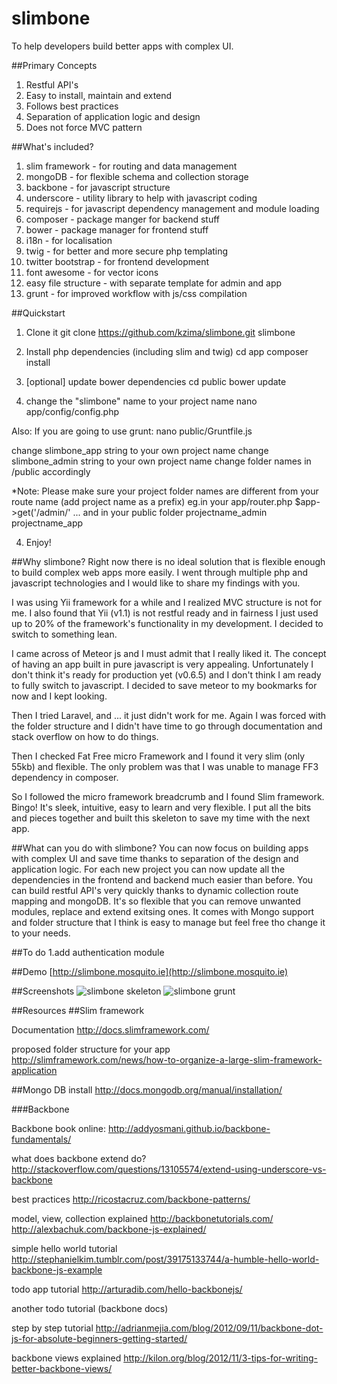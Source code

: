 slimbone
========

To help developers build better apps with complex UI.

##Primary Concepts
1. Restful API's
2. Easy to install, maintain and extend
3. Follows best practices
4. Separation of application logic and design
5. Does not force MVC pattern

##What's included?
1. slim framework - for routing and data management
2. mongoDB - for flexible schema and collection storage 
3. backbone - for javascript structure 
4. underscore - utility library to help with javascript coding
5. requirejs - for javascript dependency management and module loading
6. composer - package manger for backend stuff
7. bower - package manager for frontend stuff
8. i18n - for localisation
9. twig - for better and more secure php templating
10. twitter bootstrap - for frontend development
11. font awesome - for vector icons
12. easy file structure - with separate template for admin and app
13. grunt - for improved workflow with js/css compilation

##Quickstart
1. Clone it
git clone https://github.com/kzima/slimbone.git slimbone

2. Install php dependencies (including slim and twig)
cd app
composer install

3. [optional] update bower dependencies
cd public
bower update

4. change the "slimbone" name to your project name
nano app/config/config.php

Also: If you are going to use grunt:
nano public/Gruntfile.js

change slimbone_app string to your own project name
change slimbone_admin string to your own project name
change folder names in /public accordingly

*Note: Please make sure your project folder names are different from your route name (add project name as a prefix)
eg.in your app/router.php 
$app->get('/admin/' ...
and in your public folder
projectname_admin
projectname_app

4. Enjoy!

##Why slimbone?
Right now there is no ideal solution that is flexible enough to build complex web apps more easily.
I went through multiple php and javascript technologies and I would like to share my findings with you.

I was using Yii framework for a while and I realized MVC structure is not for me.
I also found that Yii (v1.1) is not restful ready and in fairness I just used up to 20% of the framework's functionality in my development.
I decided to switch to something lean.

I came across of Meteor js and I must admit that I really liked it. The concept of having an app built in pure javascript is very appealing. 
Unfortunately I don't think it's ready for production yet (v0.6.5) and I don't think I am ready to fully switch to javascript.
I decided to save meteor to my bookmarks for now and I kept looking.

Then I tried Laravel, and ... it just didn't work for me. Again I was forced with the folder structure and I didn't have time
to go through documentation and stack overflow on how to do things.

Then I checked Fat Free micro Framework and I found it very slim (only 55kb) and flexible. The only problem was that I was unable to manage FF3 dependency in composer. 

So I followed the micro framework breadcrumb and I found Slim framework. Bingo! It's sleek, intuitive, easy to learn and very flexible.
I put all the bits and pieces together and built this skeleton to save my time with the next app. 

##What can you do with slimbone?
You can now focus on building apps with complex UI and save time thanks to separation of the design and application logic. 
For each new project you can now update all the dependencies in the frontend and backend much easier than before.
You can build restful API's very quickly thanks to dynamic collection route mapping and mongoDB.
It's so flexible that you can remove unwanted modules, replace and extend exitsing ones.
It comes with Mongo support and folder structure that I think is easy to manage but feel free tho change it to your needs.

##To do 
1.add authentication module

##Demo
[http://slimbone.mosquito.ie](http://slimbone.mosquito.ie)

##Screenshots
![slimbone skeleton](http://slimbone.mosquito.ie/uploads/screenshot1.jpg)
![slimbone grunt](http://slimbone.mosquito.ie/uploads/screenshot2.jpg)

##Resources
##Slim framework

Documentation
http://docs.slimframework.com/

proposed folder structure for your app
http://slimframework.com/news/how-to-organize-a-large-slim-framework-application

##Mongo DB install
http://docs.mongodb.org/manual/installation/

###Backbone

Backbone book online:
http://addyosmani.github.io/backbone-fundamentals/

what does backbone extend do?
http://stackoverflow.com/questions/13105574/extend-using-underscore-vs-backbone

best practices
http://ricostacruz.com/backbone-patterns/

model, view, collection explained
http://backbonetutorials.com/
http://alexbachuk.com/backbone-js-explained/

simple hello world tutorial
http://stephanielkim.tumblr.com/post/39175133744/a-humble-hello-world-backbone-js-example

todo app tutorial
http://arturadib.com/hello-backbonejs/

another todo tutorial (backbone docs)

step by step tutorial
http://adrianmejia.com/blog/2012/09/11/backbone-dot-js-for-absolute-beginners-getting-started/

backbone views explained
http://kilon.org/blog/2012/11/3-tips-for-writing-better-backbone-views/
